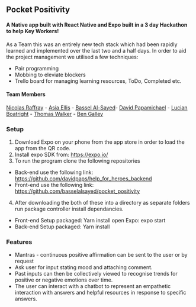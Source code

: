 ## Pocket Positivity

#### A Native app built with React Native and Expo built in a 3 day Hackathon to help Key Workers!

As a Team this was an entirely new tech stack which had been rapidly learned and implemented over the last two and a half days. In order to aid the project management we utilised a few techniques:

- Pair programming
- Mobbing to eleviate blockers
- Trello board for managing learning resources, ToDo, Completed etc.

#### Team Members

[Nicolas Raffray](https://github.com/nicolasraffray) - [Asia Ellis](https://github.com/asiaellis5) - [Bassel Al-Sayed](https://github.com/basselalsayed)- [David Papamichael](https://github.com/davidpaps) - [Lucian Boatright](https://github.com/lucianboatright) - [Thomas Walker](https://github.com/Walker-TW) - [Ben Galley](https://github.com/benjamaker)

### Setup

1. Download Expo on your phone from the app store in order to load the app from the QR code.
2. Install expo SDK from: https://expo.io/
3. To run the program clone the following repositories

- Back-end use the following link: https://github.com/davidpaps/help_for_heroes_backend
- Front-end use the following link: https://github.com/basselalsayed/pocket_positivity

4. After downloading the both of these into a directory as separate folders run package controller install dependancies.

- Front-end
  Setup packaged: Yarn install
  open Expo: expo start
- Back-end
  Setup packaged: Yarn install

### Features

- Mantras - continuous positive affirmation can be sent to the user or by request
- Ask user for input stating mood and attaching comment.
- Past inputs can then be collectively viewed to recognise trends for positive or negative emotions over time.
- The user can interact with a chatbot to represent an empathetic interaction with answers and helpful resources in response to specific answers.
